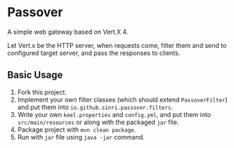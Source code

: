 # Passover

A simple web gateway based on Vert.X 4.

Let Vert.x be the HTTP server, when requests come, filter them and send to configured target server, and pass the
responses to clients.

## Basic Usage

1. Fork this project.
2. Implement your own filter classes (which should extend `PassoverFilter`) and put them
   into `io.github.sinri.passover.filters`.
3. Write your own `keel.properties` and `config.yml`, and put them into `src/main/resources` or along with the
   packaged `jar` file.
4. Package project with `mvn clean package`.
5. Run with `jar` file using `java -jar` command. 